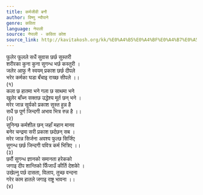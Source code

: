 ```yaml
---
title: कर्मजीवी बनौ
author: विष्णु न्यौपाने
genre: कविता
language: नेपाली
source: नेपाली - कविता कोश
source_link: http://kavitakosh.org/kk/%E0%A4%B5%E0%A4%BF%E0%A4%B7%E0%A5%8D%E0%A4%A3%E0%A5%81_%E0%A4%A8%E0%A5%8D%E0%A4%AF%E0%A5%8C%E0%A4%AA%E0%A4%BE%E0%A4%A8%E0%A5%87
---
```


फुलेर फूलले सधैं सुवास छर्छ सुस्तरी  
शरीरका कुना कुना सुगन्ध भर्छ कस्तुरी ।  
जलेर आफु नै स्वयम् प्रकाश छर्छ दीपले  
भरेर कर्मका घडा बँचाइ राख्छ सीपले ।।  
(१)  
कला छ हातमा भने गला छ साथमा भने  
खुलेर बाँच्न सक्तछ उद्धेश्य मूर्त छन् भने ।  
मरेर जान्न सूर्यको प्रकाश सुस्त हुन्न है  
सधैं छ पूर्ण जिन्दगी अभाव भित्र रुन्न है ।।  
(२)  
सुनिन्छ कर्मशील छन् जहाँ महान मानव  
बनेर चन्द्रमा सरी प्रकाश छर्दछन् सब ।  
मरेर जान्न सिर्जना अवश्य फुल्छ सिर्जिए  
सुगन्ध छर्छ जिन्दगी पवित्र कर्म भित्रिए ।।  
(३)  
छरौं सुगन्ध ज्ञानको समानता हरेकको  
जगाइ दीप शान्तिको फिँजाउँ कीर्ति देशकोे ।  
उखेल्नु पर्छ दासता, विलाप, तुच्छ वन्दना  
गरेर काम हातले जगाइ राष्ट्र भावना ।।  
(४)
